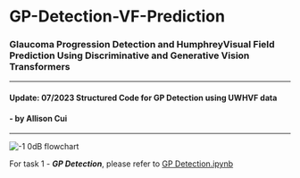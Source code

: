 # GP-Detection-VF-Prediction
### Glaucoma Progression Detection and HumphreyVisual Field Prediction Using Discriminative and Generative Vision Transformers ###
-------------------------------------------------------------------------------
#### Update: 07/2023 Structured Code for GP Detection using UWHVF data ####
#### - by Allison Cui ####
-------------------------------------------------------------------------------


![-1 0dB flowchart](https://user-images.githubusercontent.com/117670714/216805054-87b6f584-880f-4a32-85b1-6656ad578dd3.png)


For task 1 - ***GP Detection***, please refer to [GP Detection.ipynb](https://github.com/AI4VSLab/GP-Detection-VF-Prediction/blob/main/GP_Detection.ipynb)
